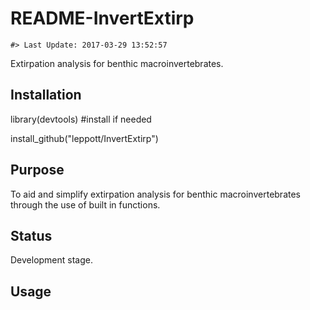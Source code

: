 README-InvertExtirp
================

<!-- README.md is generated from README.Rmd. Please edit that file -->
    #> Last Update: 2017-03-29 13:52:57

Extirpation analysis for benthic macroinvertebrates.

Installation
------------

library(devtools) \#install if needed

install\_github("leppott/InvertExtirp")

Purpose
-------

To aid and simplify extirpation analysis for benthic macroinvertebrates through the use of built in functions.

Status
------

Development stage.

Usage
-----
